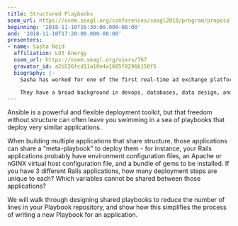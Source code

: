 ```yaml
---
title: Structured Playbooks
osem_url: https://osem.seagl.org/conferences/seagl2018/program/proposals/485
beginning: '2018-11-10T16:30:00.000-08:00'
end: '2018-11-10T17:20:00.000-08:00'
presenters:
- name: Sasha Reid
  affiliation: LO3 Energy
  osem_url: https://osem.seagl.org/users/767
  gravatar_id: a2b526fcd11a10e4a1605f8296b150f5
  biography: |-
    Sasha has worked for one of the first real-time ad exchange platforms in a small team supporting 4500 bare metal servers, built a mobile advertising and marketing platform, and designed the analytics SDK in Pokémon Go.

    They have a broad background in devops, databases, data design, and technical architecture. They live in Portland and work remotely for an energy analytics company based in the Research Triangle. They get excited about craft cocktails, board games, and their new (sometimes monstrously unhelpful) business kitten Dickinson.
---
```


Ansible is a powerful and flexible deployment toolkit, but that freedom without structure can often leave you swimming in a sea of playbooks that deploy very similar applications.

When building multiple applications that share structure, those applications can share a "meta-playbook" to deploy them - for instance, your Rails applications probably have environment configuration files, an Apache or nGINX virtual host configuration file, and a bundle of gems to be installed. If you have 3 different Rails applications, how many deployment steps are unique to each? Which variables cannot be shared between those applications?

We will walk through designing shared playbooks to reduce the number of lines in your Playbook repository, and show how this simplifies the process of writing a new Playbook for an application.
